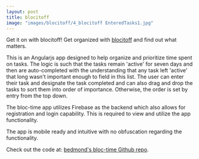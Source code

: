 ```yaml
---
layout: post
title: blocitoff
image: "images/blocitoff/4_blocitoff EnteredTasks1.jpg"
---
```

Get it on with blocitoff!
Get organized with [blocitoff][blocitoff] and find out what matters.

This is an Angularjs app designed to help organize and prioritize time spent on tasks. The logic is such that the tasks remain 'active' for seven days and then are auto-completed with the understanding that any task left 'active' that long wasn't important enough to field in this list.  The user can enter their task and designate the task completed and can also drag and drop the tasks to sort them into order of importance. Otherwise, the order is set by entry from the top down.

The bloc-time app utilizes Firebase as the backend which also allows for registration and login capability. This is required to view and utilize the app functionality.

The app is mobile ready and intuitive with no obfuscation regarding the functionality.

Check out the code at:
[bedmond's bloc-time Github repo][bedmond-gh].

[bedmond-gh]: https://github.com/bedmond/blocitoff
[blocitoff]: glacial-journey-3658.herokuapp.com
